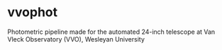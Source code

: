 # vvophot
Photometric pipeline made for the automated 24-inch telescope at Van Vleck Observatory (VVO), Wesleyan University
